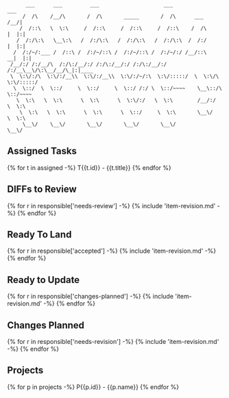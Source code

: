 ```
      ___      ___         ___                     ___                   ___
     /  /\    /__/\       /  /\       _____       /  /\      ___        /__/|
    /  /::\   \  \:\     /  /::\     /  /::\     /  /::\    /  /\      |  |:|
   /  /:/\:\   \__\:\   /  /:/\:\   /  /:/\:\   /  /:/\:\  /  /:/      |  |:|
  /  /:/~/:___ /  /::\ /  /:/~/::\ /  /:/~/::\ /  /:/~/:/ /__/::\    __|  |:|
 /__/:/ /:/__/\  /:/\:/__/:/ /:/\:/__/:/ /:/\:/__/:/ /:/__\__\/\:\__/__/\_|:|____
 \  \:\/:/\  \:\/:/__\\  \:\/:/__\\  \:\/:/~/:\  \:\/:::::/  \  \:\/\  \:\/:::::/
  \  \::/  \  \::/     \  \::/     \  \::/ /:/ \  \::/~~~~    \__\::/\  \::/~~~~
   \  \:\   \  \:\      \  \:\      \  \:\/:/   \  \:\        /__/:/  \  \:\
    \  \:\   \  \:\      \  \:\      \  \::/     \  \:\       \__\/    \  \:\
     \__\/    \__\/       \__\/       \__\/       \__\/                 \__\/

```

Assigned Tasks
--------------------------------------------------------------------------------

{% for t in assigned -%}
T{{t.id}} - {{t.title}}
{% endfor %}

DIFFs to Review
--------------------------------------------------------------------------------

{% for r in responsible['needs-review'] -%}
{% include 'item-revision.md' -%}
{% endfor %}

Ready To Land
--------------------------------------------------------------------------------

{% for r in responsible['accepted'] -%}
{% include 'item-revision.md' -%}
{% endfor %}

Ready to Update
--------------------------------------------------------------------------------

{% for r in responsible['changes-planned'] -%}
{% include 'item-revision.md' -%}
{% endfor %}

Changes Planned
--------------------------------------------------------------------------------

{% for r in responsible['needs-revision'] -%}
{% include 'item-revision.md' -%}
{% endfor %}


Projects
--------------------------------------------------------------------------------

{% for p in projects -%}
P{{p.id}} - {{p.name}}
{% endfor %}

